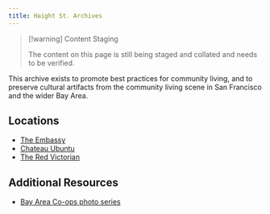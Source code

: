 ```yaml
---
title: Haight St. Archives
---
```


<style>
.page-listing {
    display: none;
    }
</style>

> [!warning] Content Staging
>
> The content on this page is still being staged and collated and needs to be verified.

This archive exists to promote best practices for community living, and to preserve cultural artifacts from the community living scene in San Francisco and the wider Bay Area.

## Locations

- [The Embassy](/Embassy/)
- [Chateau Ubuntu](/Chateau-Ubuntu/)
- [The Red Victorian](/Red-Victorian/)

## Additional Resources

- [Bay Area Co-ops photo series](https://www.skyebattles.photography/bay-area-coops)
